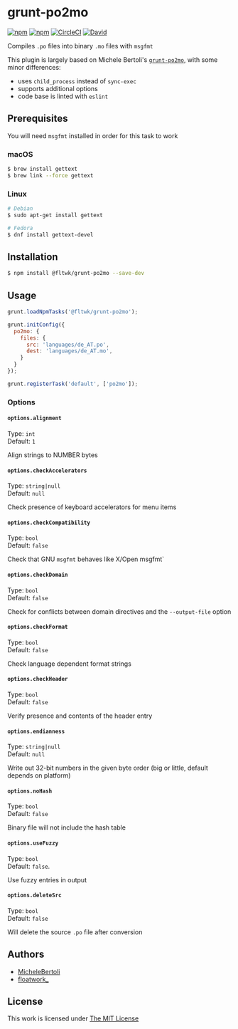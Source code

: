 # grunt-po2mo

[![npm](https://flat.badgen.net/npm/license/@fltwk/grunt-po2mo)](https://www.npmjs.org/package/@fltwk/grunt-po2mo)
[![npm](https://flat.badgen.net/npm/v/@fltwk/grunt-po2mo)](https://www.npmjs.org/package/@fltwk/grunt-po2mo)
[![CircleCI](https://flat.badgen.net/circleci/github/fltwk/grunt-po2mo)](https://circleci.com/gh/fltwk/grunt-po2mo)
[![David](https://flat.badgen.net/david/dev/fltwk/grunt-po2mo)](https://david-dm.org/fltwk/grunt-po2mo?type=dev)

Compiles `.po` files into binary `.mo` files with `msgfmt`

This plugin is largely based on Michele Bertoli's [`grunt-po2mo`](https://www.npmjs.com/package/grunt-po2mo), with some minor differences:

- uses `child_process` instead of `sync-exec`
- supports additional options
- code base is linted with `eslint`

## Prerequisites

You will need `msgfmt` installed in order for this task to work

### macOS

```sh
$ brew install gettext
$ brew link --force gettext
```

### Linux

```sh
# Debian
$ sudo apt-get install gettext

# Fedora
$ dnf install gettext-devel
```

## Installation

```sh
$ npm install @fltwk/grunt-po2mo --save-dev
```

## Usage

```js
grunt.loadNpmTasks('@fltwk/grunt-po2mo');

grunt.initConfig({
  po2mo: {
    files: {
      src: 'languages/de_AT.po',
      dest: 'languages/de_AT.mo',
    }
  }
});

grunt.registerTask('default', ['po2mo']);
```

### Options

#### `options.alignment`

Type: `int`  
Default: `1`  

Align strings to NUMBER bytes

#### `options.checkAccelerators`

Type: `string|null`  
Default: `null`  

Check presence of keyboard accelerators for menu items

#### `options.checkCompatibility`

Type: `bool`  
Default: `false`  

Check that GNU `msgfmt` behaves like X/Open msgfmt`

#### `options.checkDomain`

Type: `bool`  
Default: `false`  

Check for conflicts between domain directives and the `--output-file` option

#### `options.checkFormat`

Type: `bool`  
Default: `false`  

Check language dependent format strings

#### `options.checkHeader`

Type: `bool`  
Default: `false`  

Verify presence and contents of the header entry

#### `options.endianness`

Type: `string|null`  
Default: `null`  

Write out 32-bit numbers in the given byte order (big or little, default depends on platform)

#### `options.noHash`

Type: `bool`  
Default: `false`  

Binary file will not include the hash table 

#### `options.useFuzzy`

Type: `bool`  
Default: `false`.  

Use fuzzy entries in output

#### `options.deleteSrc`

Type: `bool`  
Default: `false`  

Will delete the source `.po` file after conversion

## Authors

- [MicheleBertoli](https://github.com/MicheleBertoli/)
- [floatwork_](https://github.com/fltwk/)

## License

This work is licensed under [The MIT License](LICENSE)
